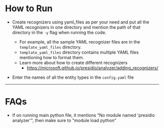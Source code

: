 # How to Run

- Create recognizers using yaml_files as per your need and put all the YAML recognizers in one directory and mention the path of that directory in the `-y` flag when running the code.
    - For example, all the sample YAML recognizer files are in the `template_yaml_files` directory.
    - `template_yaml_files` directory contains multiple YAML files mentioning how to format them.
    - Learn more about how to create different recognizers
        - https://microsoft.github.io/presidio/analyzer/adding_recognizers/ 

-  Enter the names of all the entity types in the `config.yaml` file



---

# FAQs

- If on running main python file, it mentions "No module named 'presidio analyzer'", then make sure to "module load python"
